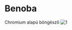 # Benoba
Chromium alapú böngésző
![1](https://user-images.githubusercontent.com/78733248/180749195-b89d510f-2981-4415-8dee-551d5b0177b5.png)
